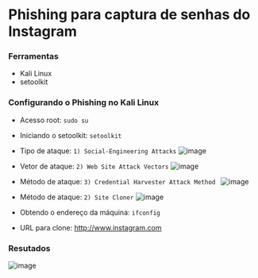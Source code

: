 # Phishing para captura de senhas do Instagram

### Ferramentas

- Kali Linux
- setoolkit

### Configurando o Phishing no Kali Linux

- Acesso root: ``` sudo su ```
- Iniciando o setoolkit: ``` setoolkit ```
- Tipo de ataque: ``` 1) Social-Engineering Attacks ```
![image](https://github.com/user-attachments/assets/fda503d5-410a-4f31-8b45-8df0f68b0a46)

- Vetor de ataque: ``` 2) Web Site Attack Vectors ```
![image](https://github.com/user-attachments/assets/6e9d82f8-d497-4565-bf26-8eabc409975c)

- Método de ataque: ```3) Credential Harvester Attack Method ```
![image](https://github.com/user-attachments/assets/1091f92d-04ad-4ff6-a5e7-70150fefb64e)

- Método de ataque: ``` 2) Site Cloner ```
  ![image](https://github.com/user-attachments/assets/2c28f76a-ed2d-49d0-8768-03b45420a570)

- Obtendo o endereço da máquina: ``` ifconfig ```
- URL para clone: http://www.instagram.com

### Resutados

![image](https://github.com/user-attachments/assets/cbeeddff-f305-4a06-9bc2-da5cc5764c55)
